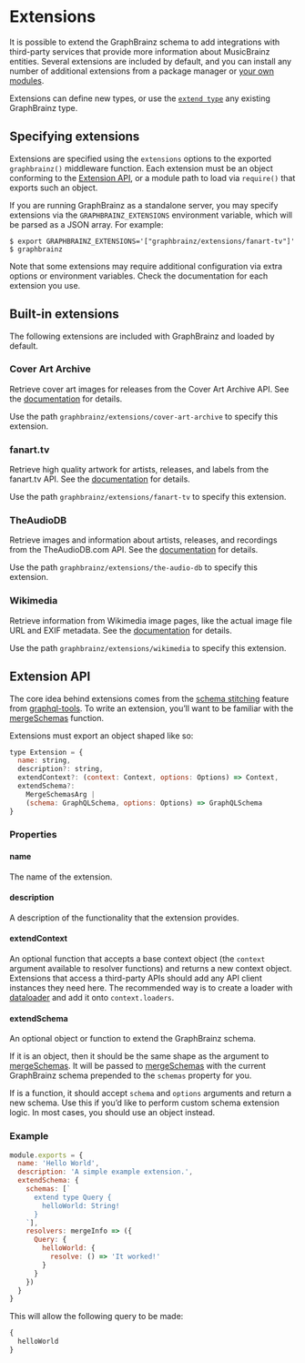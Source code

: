 # Extensions

It is possible to extend the GraphBrainz schema to add integrations with
third-party services that provide more information about MusicBrainz entities.
Several extensions are included by default, and you can install any number of
additional extensions from a package manager or [your own modules](#extension-api).

Extensions can define new types, or use the [`extend type`]()
any existing GraphBrainz type.

## Specifying extensions

Extensions are specified using the `extensions` options to the exported
`graphbrainz()` middleware function. Each extension must be an object conforming
to the [Extension API](#extension-api), or a module path to load via `require()`
that exports such an object.

If you are running GraphBrainz as a standalone server, you may specify
extensions via the `GRAPHBRAINZ_EXTENSIONS` environment variable, which will be
parsed as a JSON array. For example:

```console
$ export GRAPHBRAINZ_EXTENSIONS='["graphbrainz/extensions/fanart-tv"]'
$ graphbrainz
```

Note that some extensions may require additional configuration via extra options
or environment variables. Check the documentation for each extension you use.

## Built-in extensions

The following extensions are included with GraphBrainz and loaded by default.

### Cover Art Archive

Retrieve cover art images for releases from the Cover Art Archive API. See the
[documentation](./cover-art-archive.md) for details.

Use the path `graphbrainz/extensions/cover-art-archive` to specify this
extension.

### fanart.tv

Retrieve high quality artwork for artists, releases, and labels from the
fanart.tv API. See the [documentation](./fanart-tv.md) for details.

Use the path `graphbrainz/extensions/fanart-tv` to specify this extension.

### TheAudioDB

Retrieve images and information about artists, releases, and recordings from the
TheAudioDB.com API. See the [documentation](./the-audio-db.md) for details.

Use the path `graphbrainz/extensions/the-audio-db` to specify this extension.

### Wikimedia

Retrieve information from Wikimedia image pages, like the actual image file URL
and EXIF metadata. See the [documentation](./wikimedia.md) for details.

Use the path `graphbrainz/extensions/wikimedia` to specify this extension.

## Extension API

The core idea behind extensions comes from the [schema stitching][] feature
from [graphql-tools][]. To write an extension, you’ll want to be familiar with
the [mergeSchemas][] function.

Extensions must export an object shaped like so:

```js
type Extension = {
  name: string,
  description?: string,
  extendContext?: (context: Context, options: Options) => Context,
  extendSchema?:
    MergeSchemasArg |
    (schema: GraphQLSchema, options: Options) => GraphQLSchema
}
```

### Properties

#### name

The name of the extension.

#### description

A description of the functionality that the extension provides.

#### extendContext

An optional function that accepts a base context object (the `context` argument
available to resolver functions) and returns a new context object. Extensions
that access a third-party APIs should add any API client instances they need
here. The recommended way is to create a loader with [dataloader][] and add it
onto `context.loaders`.

#### extendSchema

An optional object or function to extend the GraphBrainz schema.

If it is an object, then it should be the same shape as the argument to
[mergeSchemas][]. It will be passed to [mergeSchemas][] with the current
GraphBrainz schema prepended to the `schemas` property for you.

If is a function, it should accept `schema` and `options` arguments and return
a new schema. Use this if you’d like to perform custom schema extension logic.
In most cases, you should use an object instead.

### Example

```js
module.exports = {
  name: 'Hello World',
  description: 'A simple example extension.',
  extendSchema: {
    schemas: [`
      extend type Query {
        helloWorld: String!
      }
    `],
    resolvers: mergeInfo => ({
      Query: {
        helloWorld: {
          resolve: () => 'It worked!'
        }
      }
    })
  }
}
```

This will allow the following query to be made:

```graphql
{
  helloWorld
}
```

[graphql-tools]: http://dev.apollodata.com/tools/graphql-tools/index.html
[schema stitching]: http://dev.apollodata.com/tools/graphql-tools/schema-stitching.html
[mergeSchemas]: http://dev.apollodata.com/tools/graphql-tools/schema-stitching.html#mergeSchemas
[dataloader]: https://github.com/facebook/dataloader
